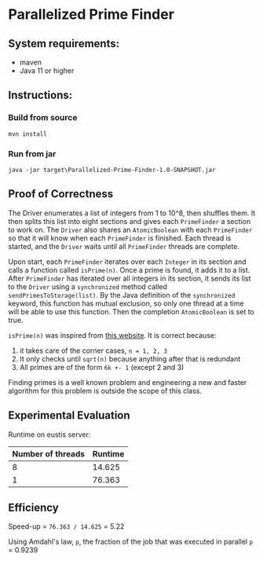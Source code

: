 # Parallelized Prime Finder

## System requirements:
- maven
- Java 11 or higher

## Instructions:

### Build from source
`mvn install`

### Run from jar
`java -jar target\Parallelized-Prime-Finder-1.0-SNAPSHOT.jar`

## Proof of Correctness
The Driver enumerates a list of integers from 1 to 10^8, then shuffles them.
It then splits this list into eight sections and gives each `PrimeFinder` a section
to work on. The `Driver` also shares an `AtomicBoolean` with each `PrimeFinder` so
that it will know when each `PrimeFinder` is finished. Each thread is started, and the `Driver` waits until all `PrimeFinder` threads
are complete.

Upon start, each `PrimeFinder` iterates over each `Integer` in its section and calls
a function called `isPrime(n)`. Once a prime is found, it adds it to a list. After
`PrimeFinder` has iterated over all integers in its section, it sends its list
to the `Driver` using a `synchronized` method called `sendPrimesToStorage(list)`.
By the Java definition of the `synchronized` keyword, this function has mutual 
exclusion, so only one thread at a time will be able to use this function. Then the
completion `AtomicBoolean` is set to true.

`isPrime(n)` was inspired from [this website](https://www.geeksforgeeks.org/java-program-to-check-if-a-number-is-prime-or-not/).
It is correct because:
1. it takes care of the corner cases, `n = 1, 2, 3`
2. It only checks until `sqrt(n)` because anything after that is redundant
3. All primes are of the form `6k +- 1` (except 2 and 3)

Finding primes is a well known problem and engineering a new and faster algorithm for this
problem is outside the scope of this class.

## Experimental Evaluation
Runtime on eustis server:

| Number of threads | Runtime |
| ----------------- | ------- |
| 8 | 14.625 | 
| 1 | 76.363 |

## Efficiency

Speed-up = `76.363 / 14.625` = 5.22

Using Amdahl's law, `p`, the fraction of the job that was executed in parallel
`p` = 0.9239
